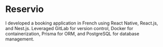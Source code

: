 # Reservio
I developed a booking application in French using React Native, React.js, and Nest.js. Leveraged GitLab for version control, Docker for containerization, Prisma for ORM, and PostgreSQL for database management. 
